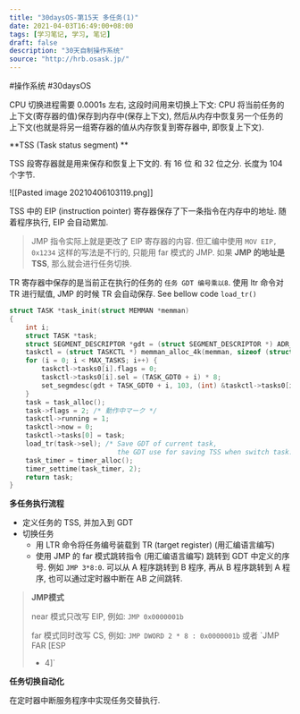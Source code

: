 ```yaml
---
title: "30daysOS-第15天 多任务(1)"
date: 2021-04-03T16:49:00+08:00
tags: [学习笔记, 学习, 笔记]
draft: false
description: "30天自制操作系统"
source: "http://hrb.osask.jp/"
---
```

#操作系统 #30daysOS 

CPU 切换进程需要 0.0001s 左右, 这段时间用来切换上下文: CPU 将当前任务的上下文(寄存器的值)保存到内存中(保存上下文), 然后从内存中恢复另一个任务的上下文(也就是将另一组寄存器的值从内存恢复到寄存器中, 即恢复上下文). 

**TSS (Task status segment)  **

TSS 段寄存器就是用来保存和恢复上下文的. 有 16  位 和 32 位之分. 长度为 104 个字节.

![[Pasted image 20210406103119.png]]

TSS 中的 EIP (instruction pointer) 寄存器保存了下一条指令在内存中的地址. 随着程序执行, EIP 会自动累加. 

> JMP 指令实际上就是更改了 EIP 寄存器的内容. 但汇编中使用 `MOV EIP, 0x1234` 这样的写法是不行的, 只能用 far 模式的 JMP. 如果 **JMP 的地址是 TSS**, 那么就会进行任务切换.

TR 寄存器中保存的是当前正在执行的任务的 `任务 GDT 编号乘以8`. 使用 ltr 命令对 TR 进行赋值, JMP 的时候 TR 会自动保存. See bellow code `load_tr()`

```c
struct TASK *task_init(struct MEMMAN *memman)
{
	int i;
	struct TASK *task;
	struct SEGMENT_DESCRIPTOR *gdt = (struct SEGMENT_DESCRIPTOR *) ADR_GDT;
	taskctl = (struct TASKCTL *) memman_alloc_4k(memman, sizeof (struct TASKCTL));
	for (i = 0; i < MAX_TASKS; i++) {
		taskctl->tasks0[i].flags = 0;
		taskctl->tasks0[i].sel = (TASK_GDT0 + i) * 8;
		set_segmdesc(gdt + TASK_GDT0 + i, 103, (int) &taskctl->tasks0[i].tss, AR_TSS32);
	}
	task = task_alloc();
	task->flags = 2; /* 動作中マーク */
	taskctl->running = 1;
	taskctl->now = 0;
	taskctl->tasks[0] = task;
	load_tr(task->sel); /* Save GDT of current task, 
	                       the GDT use for saving TSS when switch task. */
	task_timer = timer_alloc();
	timer_settime(task_timer, 2);
	return task;
}
```

**多任务执行流程**

- 定义任务的 TSS, 并加入到 GDT
- 切换任务
	- 用 LTR 命令将任务编号装载到 TR (target register) (用汇编语言编写)
	- 使用 JMP 的 far 模式跳转指令 (用汇编语言编写) 跳转到 GDT 中定义的序号. 例如 `JMP 3*8:0`. 可以从 A 程序跳转到 B 程序, 再从 B 程序跳转到 A 程序, 也可以通过定时器中断在 AB 之间跳转.

> **JMP模式**
> 
> near 模式只改写 EIP, 例如:  `JMP 0x0000001b`
> 
> far 模式同时改写 CS, 例如:   `JMP DWORD 2 * 8 : 0x0000001b`  或者 `JMP FAR [ESP
> + 4]`

**任务切换自动化**

在定时器中断服务程序中实现任务交替执行.